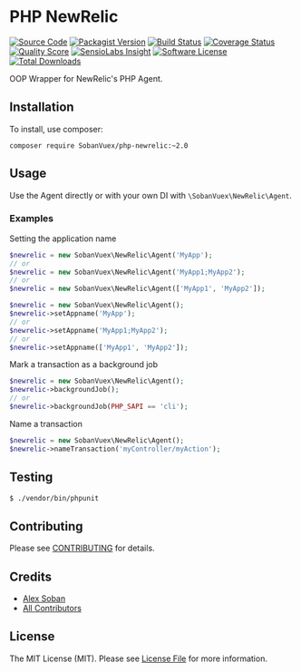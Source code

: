 # PHP NewRelic

[![Source Code](http://img.shields.io/badge/source-SobanVuex/php--newrelic-blue.svg?style=flat-square)](https://github.com/SobanVuex/php-newrelic)
[![Packagist Version](https://img.shields.io/packagist/v/SobanVuex/php-newrelic.svg?style=flat-square)](https://packagist.org/packages/SobanVuex/php-newrelic)
[![Build Status](https://img.shields.io/travis/SobanVuex/php-newrelic/master.svg?style=flat-square)](https://travis-ci.org/SobanVuex/php-newrelic)
[![Coverage Status](https://img.shields.io/scrutinizer/coverage/g/SobanVuex/php-newrelic.svg?style=flat-square)](https://scrutinizer-ci.com/g/SobanVuex/php-newrelic/code-structure)
[![Quality Score](https://img.shields.io/scrutinizer/g/SobanVuex/php-newrelic.svg?style=flat-square)](https://scrutinizer-ci.com/g/SobanVuex/php-newrelic)
[![SensioLabs Insight](https://img.shields.io/sensiolabs/i/4c21f796-a06e-412c-84e9-e4a415b9ed22.svg?style=flat-square)](https://insight.sensiolabs.com/projects/4c21f796-a06e-412c-84e9-e4a415b9ed22)
[![Software License](https://img.shields.io/badge/license-MIT-brightgreen.svg?style=flat-square)](LICENSE)
[![Total Downloads](https://img.shields.io/packagist/dt/SobanVuex/php-newrelic.svg?style=flat-square)](https://packagist.org/packages/SobanVuex/php-newrelic)

OOP Wrapper for NewRelic's PHP Agent.

## Installation

To install, use composer:

```
composer require SobanVuex/php-newrelic:~2.0
```

## Usage

Use the Agent directly or with your own DI with `\SobanVuex\NewRelic\Agent`.

### Examples

Setting the application name

```php
$newrelic = new SobanVuex\NewRelic\Agent('MyApp');
// or
$newrelic = new SobanVuex\NewRelic\Agent('MyApp1;MyApp2');
// or
$newrelic = new SobanVuex\NewRelic\Agent(['MyApp1', 'MyApp2']);
```
```php
$newrelic = new SobanVuex\NewRelic\Agent();
$newrelic->setAppname('MyApp');
// or
$newrelic->setAppname('MyApp1;MyApp2');
// or
$newrelic->setAppname(['MyApp1', 'MyApp2']);
```

Mark a transaction as a background job

```php
$newrelic = new SobanVuex\NewRelic\Agent();
$newrelic->backgroundJob();
// or
$newrelic->backgroundJob(PHP_SAPI == 'cli');
```

Name a transaction

```php
$newrelic = new SobanVuex\NewRelic\Agent();
$newrelic->nameTransaction('myController/myAction');
```

## Testing

``` bash
$ ./vendor/bin/phpunit
```

## Contributing

Please see [CONTRIBUTING](https://github.com/SobanVuex/php-newrelic/blob/master/CONTRIBUTING.md) for details.

## Credits

- [Alex Soban](https://github.com/SobanVuex)
- [All Contributors](https://github.com/SobanVuex/php-newrelic/contributors)

## License

The MIT License (MIT). Please see [License File](https://github.com/SobanVuex/php-newrelic/blob/master/LICENSE) for more information.

